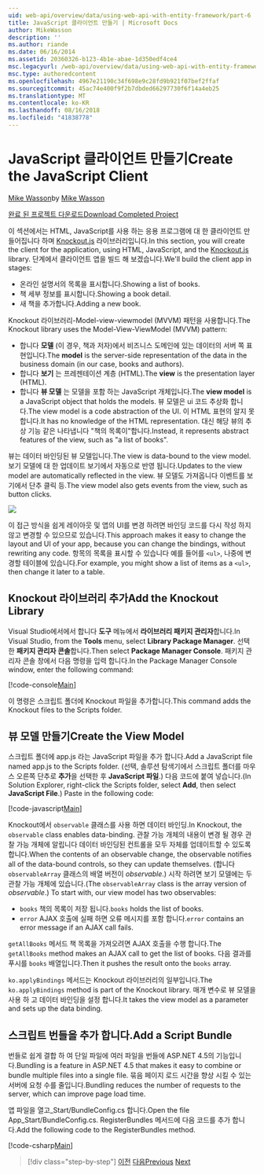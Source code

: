 ```yaml
---
uid: web-api/overview/data/using-web-api-with-entity-framework/part-6
title: JavaScript 클라이언트 만들기 | Microsoft Docs
author: MikeWasson
description: ''
ms.author: riande
ms.date: 06/16/2014
ms.assetid: 20360326-b123-4b1e-abae-1d350edf4ce4
msc.legacyurl: /web-api/overview/data/using-web-api-with-entity-framework/part-6
msc.type: authoredcontent
ms.openlocfilehash: 4967e21190c34f698e9c28fd9b921f07bef2ffaf
ms.sourcegitcommit: 45ac74e400f9f2b7dbded66297730f6f14a4eb25
ms.translationtype: MT
ms.contentlocale: ko-KR
ms.lasthandoff: 08/16/2018
ms.locfileid: "41838778"
---
```

<a name="create-the-javascript-client"></a><span data-ttu-id="af858-102">JavaScript 클라이언트 만들기</span><span class="sxs-lookup"><span data-stu-id="af858-102">Create the JavaScript Client</span></span>
====================
<span data-ttu-id="af858-103">[Mike Wasson](https://github.com/MikeWasson)</span><span class="sxs-lookup"><span data-stu-id="af858-103">by [Mike Wasson](https://github.com/MikeWasson)</span></span>

[<span data-ttu-id="af858-104">완료 된 프로젝트 다운로드</span><span class="sxs-lookup"><span data-stu-id="af858-104">Download Completed Project</span></span>](https://github.com/MikeWasson/BookService)

<span data-ttu-id="af858-105">이 섹션에서는 HTML, JavaScript를 사용 하는 응용 프로그램에 대 한 클라이언트 만들어집니다 하며 [Knockout.js](http://knockoutjs.com/) 라이브러리입니다.</span><span class="sxs-lookup"><span data-stu-id="af858-105">In this section, you will create the client for the application, using HTML, JavaScript, and the [Knockout.js](http://knockoutjs.com/) library.</span></span> <span data-ttu-id="af858-106">단계에서 클라이언트 앱을 빌드 해 보겠습니다.</span><span class="sxs-lookup"><span data-stu-id="af858-106">We'll build the client app in stages:</span></span>

- <span data-ttu-id="af858-107">온라인 설명서의 목록을 표시합니다.</span><span class="sxs-lookup"><span data-stu-id="af858-107">Showing a list of books.</span></span>
- <span data-ttu-id="af858-108">책 세부 정보를 표시합니다.</span><span class="sxs-lookup"><span data-stu-id="af858-108">Showing a book detail.</span></span>
- <span data-ttu-id="af858-109">새 책을 추가합니다.</span><span class="sxs-lookup"><span data-stu-id="af858-109">Adding a new book.</span></span>

<span data-ttu-id="af858-110">Knockout 라이브러리-Model-view-viewmodel (MVVM) 패턴을 사용합니다.</span><span class="sxs-lookup"><span data-stu-id="af858-110">The Knockout library uses the Model-View-ViewModel (MVVM) pattern:</span></span>

- <span data-ttu-id="af858-111">합니다 **모델** (이 경우, 책과 저자)에서 비즈니스 도메인에 있는 데이터의 서버 쪽 표현입니다.</span><span class="sxs-lookup"><span data-stu-id="af858-111">The **model** is the server-side representation of the data in the business domain (in our case, books and authors).</span></span>
- <span data-ttu-id="af858-112">합니다 **보기** 는 프레젠테이션 계층 (HTML).</span><span class="sxs-lookup"><span data-stu-id="af858-112">The **view** is the presentation layer (HTML).</span></span>
- <span data-ttu-id="af858-113">합니다 **뷰 모델** 는 모델을 포함 하는 JavaScript 개체입니다.</span><span class="sxs-lookup"><span data-stu-id="af858-113">The **view model** is a JavaScript object that holds the models.</span></span> <span data-ttu-id="af858-114">뷰 모델은 ui 코드 추상화 합니다.</span><span class="sxs-lookup"><span data-stu-id="af858-114">The view model is a code abstraction of the UI.</span></span> <span data-ttu-id="af858-115">이 HTML 표현의 알지 못합니다.</span><span class="sxs-lookup"><span data-stu-id="af858-115">It has no knowledge of the HTML representation.</span></span> <span data-ttu-id="af858-116">대신 해당 뷰의 추상 기능 같은 나타냅니다 &quot;책의 목록이&quot;합니다.</span><span class="sxs-lookup"><span data-stu-id="af858-116">Instead, it represents abstract features of the view, such as &quot;a list of books&quot;.</span></span>

<span data-ttu-id="af858-117">뷰는 데이터 바인딩된 뷰 모델입니다.</span><span class="sxs-lookup"><span data-stu-id="af858-117">The view is data-bound to the view model.</span></span> <span data-ttu-id="af858-118">보기 모델에 대 한 업데이트 보기에서 자동으로 반영 됩니다.</span><span class="sxs-lookup"><span data-stu-id="af858-118">Updates to the view model are automatically reflected in the view.</span></span> <span data-ttu-id="af858-119">뷰 모델도 가져옵니다 이벤트를 보기에서 단추 클릭 등.</span><span class="sxs-lookup"><span data-stu-id="af858-119">The view model also gets events from the view, such as button clicks.</span></span>

![](part-6/_static/image1.png)

<span data-ttu-id="af858-120">이 접근 방식을 쉽게 레이아웃 및 앱의 UI를 변경 하려면 바인딩 코드를 다시 작성 하지 않고 변경할 수 있으므로 있습니다.</span><span class="sxs-lookup"><span data-stu-id="af858-120">This approach makes it easy to change the layout and UI of your app, because you can change the bindings, without rewriting any code.</span></span> <span data-ttu-id="af858-121">항목의 목록을 표시할 수 있습니다 예를 들어를 `<ul>`, 나중에 변경할 테이블에 있습니다.</span><span class="sxs-lookup"><span data-stu-id="af858-121">For example, you might show a list of items as a `<ul>`, then change it later to a table.</span></span>

## <a name="add-the-knockout-library"></a><span data-ttu-id="af858-122">Knockout 라이브러리 추가</span><span class="sxs-lookup"><span data-stu-id="af858-122">Add the Knockout Library</span></span>

<span data-ttu-id="af858-123">Visual Studio에서에서 합니다 **도구** 메뉴에서 **라이브러리 패키지 관리자**합니다.</span><span class="sxs-lookup"><span data-stu-id="af858-123">In Visual Studio, from the **Tools** menu, select **Library Package Manager**.</span></span> <span data-ttu-id="af858-124">선택한 **패키지 관리자 콘솔**합니다.</span><span class="sxs-lookup"><span data-stu-id="af858-124">Then select **Package Manager Console**.</span></span> <span data-ttu-id="af858-125">패키지 관리자 콘솔 창에서 다음 명령을 입력 합니다.</span><span class="sxs-lookup"><span data-stu-id="af858-125">In the Package Manager Console window, enter the following command:</span></span>

[!code-console[Main](part-6/samples/sample1.cmd)]

<span data-ttu-id="af858-126">이 명령은 스크립트 폴더에 Knockout 파일을 추가합니다.</span><span class="sxs-lookup"><span data-stu-id="af858-126">This command adds the Knockout files to the Scripts folder.</span></span>

## <a name="create-the-view-model"></a><span data-ttu-id="af858-127">뷰 모델 만들기</span><span class="sxs-lookup"><span data-stu-id="af858-127">Create the View Model</span></span>

<span data-ttu-id="af858-128">스크립트 폴더에 app.js 라는 JavaScript 파일을 추가 합니다.</span><span class="sxs-lookup"><span data-stu-id="af858-128">Add a JavaScript file named app.js to the Scripts folder.</span></span> <span data-ttu-id="af858-129">(선택, 솔루션 탐색기에서 스크립트 폴더를 마우스 오른쪽 단추로 **추가**을 선택한 후 **JavaScript 파일**.) 다음 코드에 붙여 넣습니다.</span><span class="sxs-lookup"><span data-stu-id="af858-129">(In Solution Explorer, right-click the Scripts folder, select **Add**, then select **JavaScript File**.) Paste in the following code:</span></span>

[!code-javascript[Main](part-6/samples/sample2.js)]

<span data-ttu-id="af858-130">Knockout에서 `observable` 클래스를 사용 하면 데이터 바인딩.</span><span class="sxs-lookup"><span data-stu-id="af858-130">In Knockout, the `observable` class enables data-binding.</span></span> <span data-ttu-id="af858-131">관찰 가능 개체의 내용이 변경 될 경우 관찰 가능 개체에 알립니다 데이터 바인딩된 컨트롤을 모두 자체를 업데이트할 수 있도록 합니다.</span><span class="sxs-lookup"><span data-stu-id="af858-131">When the contents of an observable change, the observable notifies all of the data-bound controls, so they can update themselves.</span></span> <span data-ttu-id="af858-132">(합니다 `observableArray` 클래스의 배열 버전이 *observable*.) 시작 하려면 보기 모델에는 두 관찰 가능 개체에 있습니다.</span><span class="sxs-lookup"><span data-stu-id="af858-132">(The `observableArray` class is the array version of *observable*.) To start with, our view model has two observables:</span></span>

- <span data-ttu-id="af858-133">`books` 책의 목록이 저장 됩니다.</span><span class="sxs-lookup"><span data-stu-id="af858-133">`books` holds the list of books.</span></span>
- <span data-ttu-id="af858-134">`error` AJAX 호출에 실패 하면 오류 메시지를 포함 합니다.</span><span class="sxs-lookup"><span data-stu-id="af858-134">`error` contains an error message if an AJAX call fails.</span></span>

<span data-ttu-id="af858-135">`getAllBooks` 메서드 책 목록을 가져오려면 AJAX 호출을 수행 합니다.</span><span class="sxs-lookup"><span data-stu-id="af858-135">The `getAllBooks` method makes an AJAX call to get the list of books.</span></span> <span data-ttu-id="af858-136">다음 결과를 푸시를 `books` 배열입니다.</span><span class="sxs-lookup"><span data-stu-id="af858-136">Then it pushes the result onto the `books` array.</span></span>

<span data-ttu-id="af858-137">`ko.applyBindings` 메서드는 Knockout 라이브러리의 일부입니다.</span><span class="sxs-lookup"><span data-stu-id="af858-137">The `ko.applyBindings` method is part of the Knockout library.</span></span> <span data-ttu-id="af858-138">매개 변수로 뷰 모델을 사용 하 고 데이터 바인딩을 설정 합니다.</span><span class="sxs-lookup"><span data-stu-id="af858-138">It takes the view model as a parameter and sets up the data binding.</span></span>

## <a name="add-a-script-bundle"></a><span data-ttu-id="af858-139">스크립트 번들을 추가 합니다.</span><span class="sxs-lookup"><span data-stu-id="af858-139">Add a Script Bundle</span></span>

<span data-ttu-id="af858-140">번들로 쉽게 결합 하 여 단일 파일에 여러 파일을 번들에 ASP.NET 4.5의 기능입니다.</span><span class="sxs-lookup"><span data-stu-id="af858-140">Bundling is a feature in ASP.NET 4.5 that makes it easy to combine or bundle multiple files into a single file.</span></span> <span data-ttu-id="af858-141">묶음 페이지 로드 시간을 향상 시킬 수 있는 서버에 요청 수를 줄입니다.</span><span class="sxs-lookup"><span data-stu-id="af858-141">Bundling reduces the number of requests to the server, which can improve page load time.</span></span>

<span data-ttu-id="af858-142">앱 파일을 열고\_Start/BundleConfig.cs 합니다.</span><span class="sxs-lookup"><span data-stu-id="af858-142">Open the file App\_Start/BundleConfig.cs.</span></span> <span data-ttu-id="af858-143">RegisterBundles 메서드에 다음 코드를 추가 합니다.</span><span class="sxs-lookup"><span data-stu-id="af858-143">Add the following code to the RegisterBundles method.</span></span>

[!code-csharp[Main](part-6/samples/sample3.cs)]

> [!div class="step-by-step"]
> <span data-ttu-id="af858-144">[이전](part-5.md)
> [다음](part-7.md)</span><span class="sxs-lookup"><span data-stu-id="af858-144">[Previous](part-5.md)
[Next](part-7.md)</span></span>
